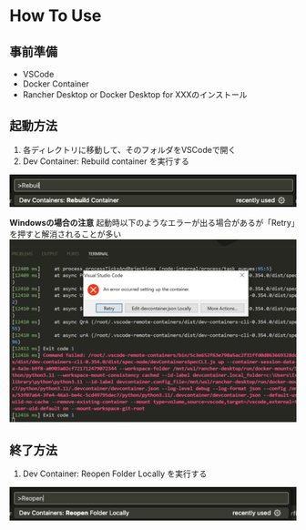 # How To Use

## 事前準備

- VSCode
- Docker Container
- Rancher Desktop or Docker Desktop for XXXのインストール

## 起動方法

1. 各ディレクトリに移動して、そのフォルダをVSCodeで開く
2. Dev Container: Rebuild container を実行する

![alt text](images/image1.png)


**Windowsの場合の注意**
起動時以下のようなエラーが出る場合があるが「Retry」を押すと解消されることが多い
![alt text](images/image3.png)

## 終了方法

1. Dev Container: Reopen Folder Locally を実行する

![alt text](images/image2.png)